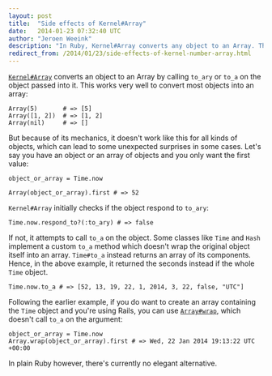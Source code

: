 ```yaml
---
layout: post
title:  "Side effects of Kernel#Array"
date:   2014-01-23 07:32:40 UTC
author: "Jeroen Weeink"
description: "In Ruby, Kernel#Array converts any object to an Array. This works very well for most objects, but for some types of objects, it may not work as expected."
redirect_from: /2014/01/23/side-effects-of-kernel-number-array.html
---
```

[`Kernel#Array`](https://devdocs.io/ruby/kernel#method-i-Array) converts an object to an Array by calling `to_ary` or `to_a` on the object passed into it. This works very well to convert most objects into an array:

    Array(5)       # => [5]
    Array([1, 2])  # => [1, 2]
    Array(nil)     # => []

But because of its mechanics, it doesn't work like this for all kinds of objects, which can lead to some unexpected surprises in some cases. Let's say you have an object or an array of objects and you only want the first value:

    object_or_array = Time.now

    Array(object_or_array).first # => 52

`Kernel#Array` initially checks if the object respond to `to_ary`:

    Time.now.respond_to?(:to_ary) # => false

If not, it attempts to call `to_a` on the object. Some classes like `Time` and `Hash` implement a custom `to_a` method which doesn't wrap the original object itself into an array. `Time#to_a` instead returns an array of its components. Hence, in the above example, it returned the seconds instead if the whole `Time` object.

    Time.now.to_a # => [52, 13, 19, 22, 1, 2014, 3, 22, false, "UTC"]

Following the earlier example, if you do want to create an array containing the `Time` object and you're using Rails, you can use [`Array#wrap`](https://devdocs.io/rails/array#method-c-wrap), which doesn't call `to_a` on the argument:

    object_or_array = Time.now
    Array.wrap(object_or_array).first # => Wed, 22 Jan 2014 19:13:22 UTC +00:00

In plain Ruby however, there's currently no elegant alternative.
